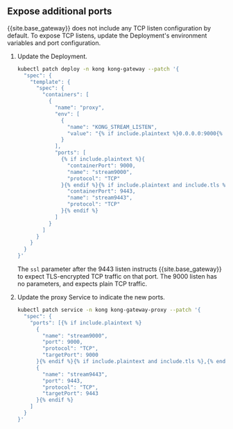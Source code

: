 
## Expose additional ports

{{site.base_gateway}} does not include any TCP listen configuration by default. To expose TCP listens, update the Deployment's environment variables and port configuration.

1. Update the Deployment.
    ```bash
    kubectl patch deploy -n kong kong-gateway --patch '{
      "spec": {
        "template": {
          "spec": {
            "containers": [
              {
                "name": "proxy",
                "env": [
                  {
                    "name": "KONG_STREAM_LISTEN",
                    "value": "{% if include.plaintext %}0.0.0.0:9000{% endif %}{% if include.plaintext and include.tls %}, {% endif %}{% if include.tls %}0.0.0.0:9443 ssl{% endif %}"
                  }
                ],
                "ports": [
                  {% if include.plaintext %}{
                    "containerPort": 9000,
                    "name": "stream9000",
                    "protocol": "TCP"
                  }{% endif %}{% if include.plaintext and include.tls %},{% endif %}{% if include.tls %}{
                    "containerPort": 9443,
                    "name": "stream9443",
                    "protocol": "TCP"
                  }{% endif %}
                ]
              }
            ]
          }
        }
      }
    }'
    ```

    The `ssl` parameter after the 9443 listen instructs {{site.base_gateway}} to expect TLS-encrypted TCP traffic on that port. The 9000 listen has no parameters, and expects plain TCP traffic.

1.  Update the proxy Service to indicate the new ports.

    ```bash
    kubectl patch service -n kong kong-gateway-proxy --patch '{
      "spec": {
        "ports": [{% if include.plaintext %}
          {
            "name": "stream9000",
            "port": 9000,
            "protocol": "TCP",
            "targetPort": 9000
          }{% endif %}{% if include.plaintext and include.tls %},{% endif %}{% if include.tls %}
          {
            "name": "stream9443",
            "port": 9443,
            "protocol": "TCP",
            "targetPort": 9443
          }{% endif %}
        ]
      }
    }'
    ```